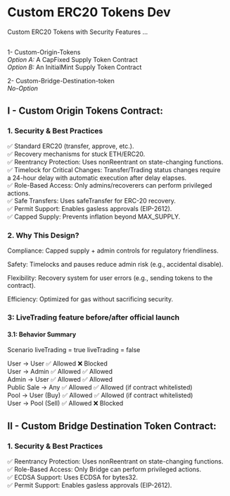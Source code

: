 # Custom ERC20 Tokens Dev
Custom ERC20 Tokens with Security Features ...


##
1- Custom-Origin-Tokens <br>
	*Option A:* A CapFixed Supply Token Contract<br>
	*Option B:* An InitialMint Supply Token Contract<br>

2- Custom-Bridge-Destination-token <br>
	*No-Option*



## I - Custom Origin Tokens Contract:

### 1. Security & Best Practices

✅ Standard ERC20 (transfer, approve, etc.). <br>
✅ Recovery mechanisms for stuck ETH/ERC20. <br>
✅ Reentrancy Protection: Uses nonReentrant on state-changing functions. <br>
✅ Timelock for Critical Changes: Transfer/Trading status changes require <br>
a 24-hour delay with automatic execution after delay elapses. <br>
✅ Role-Based Access: Only admins/recoverers can perform privileged actions. <br>
✅ Safe Transfers: Uses safeTransfer for ERC-20 recovery. <br>
✅ Permit Support: Enables gasless approvals (EIP-2612). <br>
✅ Capped Supply: Prevents inflation beyond MAX_SUPPLY. <br>



### 2. Why This Design?


Compliance: Capped supply + admin controls for regulatory friendliness. <br>

Safety: Timelocks and pauses reduce admin risk (e.g., accidental disable). <br>

Flexibility: Recovery system for user errors (e.g., sending tokens to the contract). <br>

Efficiency: Optimized for gas without sacrificing security. <br>



### 3: LiveTrading feature before/after official launch
#### 3.1: Behavior Summary

Scenario	liveTrading = true	liveTrading = false

User → User			 ✅ Allowed			❌ Blocked<br>
User → Admin		 ✅ Allowed			✅ Allowed<br>
Admin → User		 ✅ Allowed			✅ Allowed<br>
Public Sale → Any	 ✅ Allowed			✅ Allowed (if contract whitelisted)<br>
Pool → User (Buy)	 ✅ Allowed			✅ Allowed (if contract whitelisted)<br>
User → Pool (Sell)	 ✅ Allowed			❌ Blocked<br>


## II - Custom Bridge Destination Token Contract:

### 1. Security & Best Practices

✅ Reentrancy Protection: Uses nonReentrant on state-changing functions. <br>
✅ Role-Based Access: Only Bridge can perform privileged actions. <br>
✅ ECDSA Support: Uses ECDSA for bytes32. <br>
✅ Permit Support: Enables gasless approvals (EIP-2612). <br>

